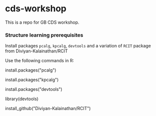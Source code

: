 # cds-workshop

This is a repo for GB CDS workshop.

### Structure learning prerequisites

Install packages ``pcalg``, ``kpcalg``, ``devtools`` and a variation of ``RCIT`` package from Diviyan-Kalainathan/RCIT

Use the following commands in R:


install.packages("pcalg")

install.packages("kpcalg")

install.packages("devtools")

library(devtools)

install_github("Diviyan-Kalainathan/RCIT")

